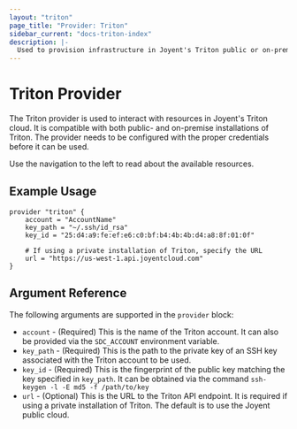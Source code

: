```yaml
---
layout: "triton"
page_title: "Provider: Triton"
sidebar_current: "docs-triton-index"
description: |-
  Used to provision infrastructure in Joyent's Triton public or on-premise clouds.
---
```


# Triton Provider

The Triton provider is used to interact with resources in Joyent's Triton cloud. It is compatible with both public- and on-premise installations of Triton. The provider needs to be configured with the proper credentials before it can be used.

Use the navigation to the left to read about the available resources.

## Example Usage

```
provider "triton" {
    account = "AccountName"
    key_path = "~/.ssh/id_rsa"
    key_id = "25:d4:a9:fe:ef:e6:c0:bf:b4:4b:4b:d4:a8:8f:01:0f"

    # If using a private installation of Triton, specify the URL
    url = "https://us-west-1.api.joyentcloud.com"
}
```

## Argument Reference

The following arguments are supported in the `provider` block:

* `account` - (Required) This is the name of the Triton account. It can also be provided via the `SDC_ACCOUNT` environment variable.
* `key_path` - (Required) This is the path to the private key of an SSH key associated with the Triton account to be used.
* `key_id` - (Required) This is the fingerprint of the public key matching the key specified in `key_path`. It can be obtained via the command `ssh-keygen -l -E md5 -f /path/to/key`
* `url` - (Optional) This is the URL to the Triton API endpoint. It is required if using a private installation of Triton. The default is to use the Joyent public cloud.
